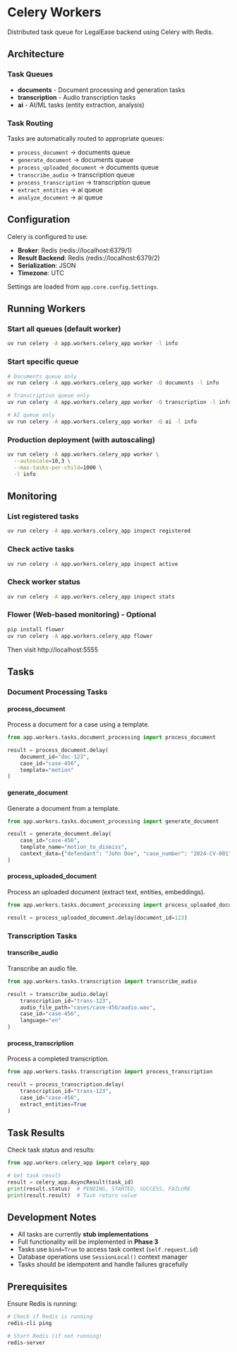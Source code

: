 # Celery Workers

Distributed task queue for LegalEase backend using Celery with Redis.

## Architecture

### Task Queues

- **documents** - Document processing and generation tasks
- **transcription** - Audio transcription tasks
- **ai** - AI/ML tasks (entity extraction, analysis)

### Task Routing

Tasks are automatically routed to appropriate queues:

- `process_document` → documents queue
- `generate_document` → documents queue
- `process_uploaded_document` → documents queue
- `transcribe_audio` → transcription queue
- `process_transcription` → transcription queue
- `extract_entities` → ai queue
- `analyze_document` → ai queue

## Configuration

Celery is configured to use:
- **Broker**: Redis (redis://localhost:6379/1)
- **Result Backend**: Redis (redis://localhost:6379/2)
- **Serialization**: JSON
- **Timezone**: UTC

Settings are loaded from `app.core.config.Settings`.

## Running Workers

### Start all queues (default worker)
```bash
uv run celery -A app.workers.celery_app worker -l info
```

### Start specific queue
```bash
# Documents queue only
uv run celery -A app.workers.celery_app worker -Q documents -l info

# Transcription queue only
uv run celery -A app.workers.celery_app worker -Q transcription -l info

# AI queue only
uv run celery -A app.workers.celery_app worker -Q ai -l info
```

### Production deployment (with autoscaling)
```bash
uv run celery -A app.workers.celery_app worker \
  --autoscale=10,3 \
  --max-tasks-per-child=1000 \
  -l info
```

## Monitoring

### List registered tasks
```bash
uv run celery -A app.workers.celery_app inspect registered
```

### Check active tasks
```bash
uv run celery -A app.workers.celery_app inspect active
```

### Check worker status
```bash
uv run celery -A app.workers.celery_app inspect stats
```

### Flower (Web-based monitoring) - Optional
```bash
pip install flower
uv run celery -A app.workers.celery_app flower
```
Then visit http://localhost:5555

## Tasks

### Document Processing Tasks

#### process_document
Process a document for a case using a template.
```python
from app.workers.tasks.document_processing import process_document

result = process_document.delay(
    document_id="doc-123",
    case_id="case-456",
    template="motion"
)
```

#### generate_document
Generate a document from a template.
```python
from app.workers.tasks.document_processing import generate_document

result = generate_document.delay(
    case_id="case-456",
    template_name="motion_to_dismiss",
    context_data={"defendant": "John Doe", "case_number": "2024-CV-001"}
)
```

#### process_uploaded_document
Process an uploaded document (extract text, entities, embeddings).
```python
from app.workers.tasks.document_processing import process_uploaded_document

result = process_uploaded_document.delay(document_id=123)
```

### Transcription Tasks

#### transcribe_audio
Transcribe an audio file.
```python
from app.workers.tasks.transcription import transcribe_audio

result = transcribe_audio.delay(
    transcription_id="trans-123",
    audio_file_path="cases/case-456/audio.wav",
    case_id="case-456",
    language="en"
)
```

#### process_transcription
Process a completed transcription.
```python
from app.workers.tasks.transcription import process_transcription

result = process_transcription.delay(
    transcription_id="trans-123",
    case_id="case-456",
    extract_entities=True
)
```

## Task Results

Check task status and results:
```python
from app.workers.celery_app import celery_app

# Get task result
result = celery_app.AsyncResult(task_id)
print(result.status)  # PENDING, STARTED, SUCCESS, FAILURE
print(result.result)  # Task return value
```

## Development Notes

- All tasks are currently **stub implementations**
- Full functionality will be implemented in **Phase 3**
- Tasks use `bind=True` to access task context (`self.request.id`)
- Database operations use `SessionLocal()` context manager
- Tasks should be idempotent and handle failures gracefully

## Prerequisites

Ensure Redis is running:
```bash
# Check if Redis is running
redis-cli ping

# Start Redis (if not running)
redis-server
```
